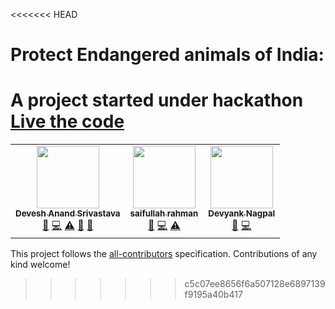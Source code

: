 <<<<<<< HEAD
# Protect Endangered animals of India:

A project started under hackathon <a href="https://livethecode.tech/" target="_blank">Live the code</a>
=======


<!-- ALL-CONTRIBUTORS-LIST:START - Do not remove or modify this section -->
<!-- prettier-ignore-start -->
<!-- markdownlint-disable -->
<table>
  <tr>    
    <td align="center"><a href="http://deveshanand.com"><img src="https://avatars.githubusercontent.com/u/30005922?v=4?s=100" width="100px;" alt=""/><br /><sub><b>Devesh Anand Srivastava</b></sub></a><br /><a href="#design-devesh-anand" title="Design">🎨</a> <a href="https://github.com/devesh-anand/endangered-species/commits?author=devesh-anand" title="Code">💻</a> <a href="https://github.com/devesh-anand/endangered-species/commits?author=devesh-anand" title="Tests">⚠️</a> <a href="#maintenance-devesh-anand" title="Maintenance">🚧</a> <a href="https://github.com/devesh-anand/endangered-species/pulls?q=is%3Apr+reviewed-by%3Adevesh-anand" title="Reviewed Pull Requests">👀</a></td>
    <td align="center"><a href="https://github.com/SciSaif"><img src="https://avatars.githubusercontent.com/u/51053279?v=4?s=100" width="100px;" alt=""/><br /><sub><b>saifullah rahman</b></sub></a><br /><a href="#design-SciSaif" title="Design">🎨</a> <a href="https://github.com/devesh-anand/endangered-species/commits?author=SciSaif" title="Code">💻</a> <a href="https://github.com/devesh-anand/endangered-species/commits?author=SciSaif" title="Tests">⚠️</a></td>
    <td align="center"><a href="https://github.com/2devyank"><img src="https://avatars.githubusercontent.com/u/78840243?v=4?s=100" width="100px;" alt=""/><br /><sub><b>Devyank Nagpal</b></sub></a><br /><a href="#design-2devyank" title="Design">🎨</a> <a href="https://github.com/devesh-anand/endangered-species/commits?author=2devyank" title="Code">💻</a></td>
  </tr>
  
</table>

<!-- markdownlint-restore -->
<!-- prettier-ignore-end -->

<!-- ALL-CONTRIBUTORS-LIST:END -->

This project follows the [all-contributors](https://github.com/all-contributors/all-contributors) specification. Contributions of any kind welcome!
>>>>>>> c5c07ee8656f6a507128e6897139f9195a40b417
